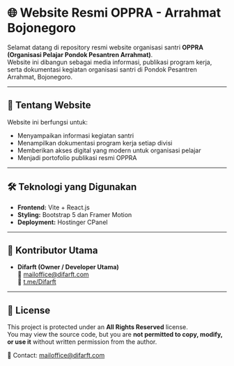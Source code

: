 # 🌐 Website Resmi OPPRA - Arrahmat Bojonegoro

Selamat datang di repository resmi website organisasi santri **OPPRA (Organisasi Pelajar Pondok Pesantren Arrahmat)**.  
Website ini dibangun sebagai media informasi, publikasi program kerja, serta dokumentasi kegiatan organisasi santri di Pondok Pesantren Arrahmat, Bojonegoro.

---

## 📌 Tentang Website

Website ini berfungsi untuk:

- Menyampaikan informasi kegiatan santri
- Menampilkan dokumentasi program kerja setiap divisi
- Memberikan akses digital yang modern untuk organisasi pelajar
- Menjadi portofolio publikasi resmi OPPRA


---

## 🛠️ Teknologi yang Digunakan

- **Frontend:** Vite + React.js
- **Styling:** Bootstrap 5 dan Framer Motion
- **Deployment:**  Hostinger CPanel 

---

## 👥 Kontributor Utama

- **Difarft (Owner / Developer Utama)**  
  📧 [mailoffice@difarft.com](mailto:mailoffice@difarft.com)  
  📲 [t.me/Difarft](https://t.me/Difarft)

---

## 🔐 License

This project is protected under an **All Rights Reserved** license.  
You may view the source code, but you are **not permitted to copy, modify, or use it** without written permission from the author.

📩 Contact: [mailoffice@difarft.com](mailto:mailoffice@difarft.com)

